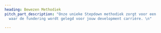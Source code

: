 ```yaml
---
heading: Bewezen Methodiek
pitch_part_description: "Onze unieke Stepdown methodiek zorgt voor een doelmatig lesprogramma
  waar de fundering wordt gelegd voor jouw development carrière. \n"

---
```

